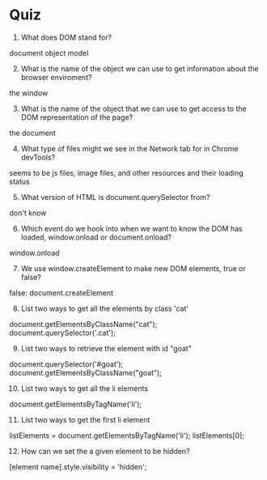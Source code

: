 # Quiz

1. What does DOM stand for?

document object model

2. What is the name of the object we can use to get information about the browser enviroment?

the window

3. What is the name of the object that we can use to get access to the DOM representation of the page?

the document

4. What type of files might we see in the Network tab for in Chrome devTools?

seems to be js files, image files, and other resources and their loading status

5. What version of HTML is document.querySelector from?

don't know

6. Which event do we hook into when we want to know the DOM has loaded, window.onload or document.onload?

window.onload

7. We use window.createElement to make new DOM elements, true or false?

false: document.createElement

8. List two ways to get all the elements by class 'cat'

document.getElementsByClassName("cat");
document.querySelector('.cat');

9. List two ways to retrieve the element with id "goat"

document.querySelector('#goat');
document.getElementsByClassName("goat");

10. List two ways to get all the li elements

document.getElementsByTagName('li');

11. List two ways to get the first li element

listElements = document.getElementsByTagName('li');
listElements[0];


12. How can we set the a given element to be hidden?

[element name].style.visibility = 'hidden';


